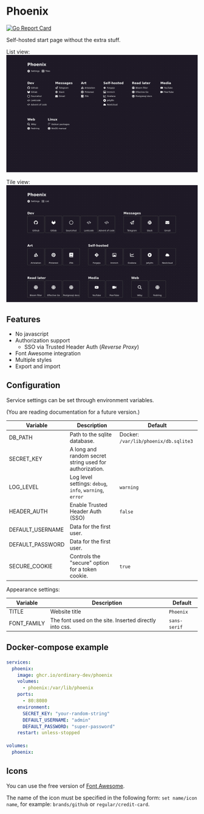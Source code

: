 # Phoenix

[![Go Report Card](https://goreportcard.com/badge/github.com/ordinary-dev/phoenix)](https://goreportcard.com/report/github.com/ordinary-dev/phoenix)

Self-hosted start page without the extra stuff.

List view:
![Screenshot (list view)](screenshot-list.webp)

Tile view:
![Screenshot (tile view)](screenshot-tiles.webp)

## Features
- No javascript
- Authorization support
  - SSO via Trusted Header Auth (_Reverse Proxy_)
- Font Awesome integration
- Multiple styles
- Export and import

## Configuration

Service settings can be set through environment variables.

(You are reading documentation for a future version.)

| Variable           | Description                                                      | Default                               |
| ---                | ---                                                              | ---                                   |
| DB_PATH            | Path to the sqlite database.                                     | Docker: `/var/lib/phoenix/db.sqlite3` |
| SECRET_KEY         | A long and random secret string used for authorization.          |                                       |
| LOG_LEVEL          | Log level settings: `debug`, `info`, `warning`, `error`          | `warning`                             |
| HEADER_AUTH        | Enable Trusted Header Auth (SSO)                                 | `false`                               |
| DEFAULT_USERNAME   | Data for the first user.                                         |                                       |
| DEFAULT_PASSWORD   | Data for the first user.                                         |                                       |
| SECURE_COOKIE      | Controls the "secure" option for a token cookie.                 | `true`                                |

Appearance settings:

| Variable          | Description                                                      | Default                               |
| ---               | ---                                                              | ---                                   |
| TITLE             | Website title                                                    | `Phoenix`                             |
| FONT_FAMILY       | The font used on the site. Inserted directly into css.           | `sans-serif`                          |

## Docker-compose example
```yml
services:
  phoenix:
    image: ghcr.io/ordinary-dev/phoenix
    volumes:
      - phoenix:/var/lib/phoenix
    ports:
      - 80:8080
    environment:
      SECRET_KEY: "your-random-string"
      DEFAULT_USERNAME: "admin"
      DEFAULT_PASSWORD: "super-password"
    restart: unless-stopped

volumes:
  phoenix:
```

## Icons

You can use the free version of [Font Awesome](https://fontawesome.com/search).

The name of the icon must be specified in the following form: `set name/icon name`, for example: `brands/github` or `regular/credit-card`.
